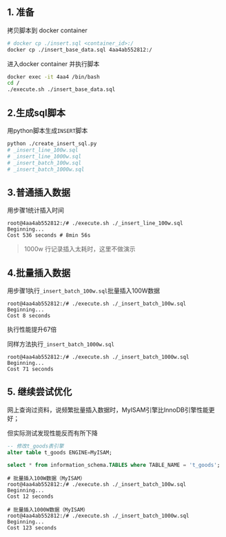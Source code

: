 ## 1. 准备
拷贝脚本到 docker container
```bash
# docker cp ./insert.sql <container_id>:/
docker cp ./insert_base_data.sql 4aa4ab552812:/
```
进入docker container 并执行脚本
```bash
docker exec -it 4aa4 /bin/bash
cd /
./execute.sh ./insert_base_data.sql
```
## 2.生成sql脚本
用python脚本生成`INSERT`脚本
```bash
python ./create_insert_sql.py
# _insert_line_100w.sql
# _insert_line_1000w.sql
# _insert_batch_100w.sql
# _insert_batch_1000w.sql
```

## 3.普通插入数据
用步骤1统计插入时间
```shell
root@4aa4ab552812:/# ./execute.sh ./_insert_line_100w.sql
Beginning...
Cost 536 seconds # 8min 56s
```
> 1000w 行记录插入太耗时，这里不做演示

## 4.批量插入数据
用步骤1执行`_insert_batch_100w.sql`批量插入100W数据
```shell
root@4aa4ab552812:/# ./execute.sh ./_insert_batch_100w.sql
Beginning...
Cost 8 seconds
```
执行性能提升67倍

同样方法执行`_insert_batch_1000w.sql`
```shell
root@4aa4ab552812:/# ./execute.sh ./_insert_batch_1000w.sql
Beginning...
Cost 71 seconds
```

## 5. 继续尝试优化
网上查询过资料，说频繁批量插入数据时，MyISAM引擎比InnoDB引擎性能更好；

但实际测试发现性能反而有所下降
```sql
-- 修改t_goods表引擎
alter table t_goods ENGINE=MyISAM;

select * from information_schema.TABLES where TABLE_NAME = 't_goods';
```
```shell
# 批量插入100W数据（MyISAM）
root@4aa4ab552812:/# ./execute.sh ./_insert_batch_100w.sql
Beginning...
Cost 12 seconds
```

```shell
# 批量插入1000W数据（MyISAM）
root@4aa4ab552812:/# ./execute.sh ./_insert_batch_1000w.sql
Beginning...
Cost 123 seconds
```